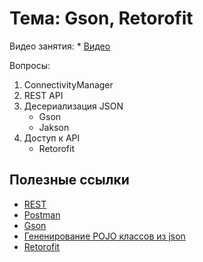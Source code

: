 # Тема: Gson, Retorofit

Видео занятия:
	*	[Видео](https://youtu.be/Lg7mqhdWDHA)

Вопросы:
1.  ConnectivityManager
2.  REST API
3.	Десериализация JSON
	*	Gson	
	* 	Jakson
4. 	Доступ к API
	* 	Retorofit


## Полезные ссылки

* [REST](https://ru.wikipedia.org/wiki/REST)
* [Postman](https://www.getpostman.com/)
* [Gson](https://github.com/google/gson)
* [Гененирование POJO классов из json](http://www.jsonschema2pojo.org/)
* [Retorofit](https://square.github.io/retrofit/)

